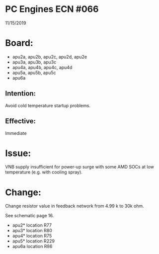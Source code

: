 # PC Engines ECN #066
11/15/2019

# Board: 

* apu2a, apu2b, apu2c, apu2d, apu2e
* apu3a, apu3b, apu3c
* apu4a, apu4b, apu4c, apu4d
* apu5a, apu5b, apu5c
* apu6a

## Intention: 
Avoid cold temperature startup problems.

## Effective: 
Immediate

# Issue: 
VNB supply insufficient for power-up surge with some AMD SOCs at low temperature (e.g. with cooling spray).

# Change: 
Change resistor value in feedback network from 4.99 k to 30k ohm.

See schematic page 16.

* apu2* location R77
* apu3* location R80
* apu4* location R75
* apu5* location R229
* apu6a location R86

